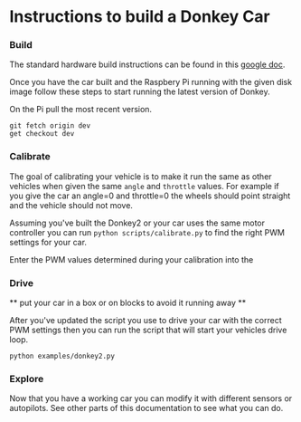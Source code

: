 # Instructions to build a Donkey Car


### Build

The standard hardware build instructions can be found in this 
[google doc](https://docs.google.com/document/d/11IPqZcDcLTd2mtYaR5ONpDxFgL9Y1nMNTDvEarST8Wk/edit#heading=h.ayg28mpf8hvb).

Once you have the car built and the Raspbery Pi running with the given
disk image follow these steps to start running the latest version of Donkey. 

On the Pi pull the most recent version.  
```
git fetch origin dev
get checkout dev
```

### Calibrate

The goal of calibrating your vehicle is to make it run the same as other vehicles
when given the same `angle` and `throttle` values. For example if you give the
car an angle=0 and throttle=0 the wheels should point straight and the 
vehicle should not move.

Assuming you've built the Donkey2 or your car uses the same motor controller 
you can run `python scripts/calibrate.py` to find the right PWM settings for 
your car. 

Enter the PWM values determined during your calibration into the 


### Drive

** put your car in a box or on blocks to avoid it running away **

After you've updated the script you use to drive your car with the correct 
PWM settings then you can run the script that will start your vehicles 
drive loop. 

```
python examples/donkey2.py
```

### Explore

Now that you have a working car you can modify it with different sensors
 or autopilots. See other parts of this documentation to see what you can do.
 